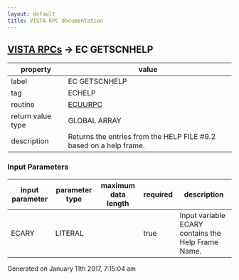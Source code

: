 ```yaml
---
layout: default
title: VISTA RPC documentation
---
```




## [VISTA RPCs](TableOfContent.md) &#8594; EC GETSCNHELP 

 property | value 
--- | --- 
 label | EC GETSCNHELP
 tag | ECHELP
 routine | [ECUURPC](http://code.osehra.org/dox/Routine_ECUURPC_source.html)
 return value type | GLOBAL ARRAY
 description | Returns the entries from the HELP FILE #9.2 based on a help frame.

### Input Parameters

| input parameter | parameter type | maximum data length | required | description | 
| --- | --- | --- | --- | --- | 
| ECARY | LITERAL |  | true | Input variable ECARY contains the Help Frame Name. | 




 Generated on January 11th 2017, 7:15:04 am